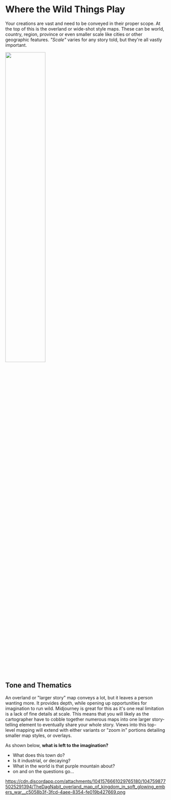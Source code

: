 # Where the Wild Things Play

Your creations are vast and need to be conveyed in their proper scope. At the top of this is the overland or wide-shot style maps. These can be world, country, region, province or even smaller scale like cities or other geographic features. _"Scale"_ varies for any story told, but they're all vastly important.


<img src="https://cdn.midjourney.com/485bf601-3e17-4cf2-9079-8cfa25513e36/grid_0.png" width="50%">

## Tone and Thematics

An overland or "larger story" map conveys a lot, but it leaves a person wanting more. It provides depth, while opening up opportunities for imagination to run wild. Midjourney is great for this as it's one real limitation is a lack of fine details at scale. This means that you will likely as the cartographer have to cobble together numerous maps into one larger story-telling element to eventually share your whole story. Views into this top-level mapping will extend with either variants or "zoom in" portions detailing smaller map styles, or overlays.

As shown below, **what is left to the imagination?**
* What does this town do?
* Is it industrial, or decaying?
* What in the world is that purple mountain about?
* on and on the questions go...

https://cdn.discordapp.com/attachments/1041576661029765180/1047598775025291394/TheDagNabit_overland_map_of_kingdom_in_soft_glowing_embers_war__c5058b3f-3fcd-4aee-8354-fe019b427669.png
